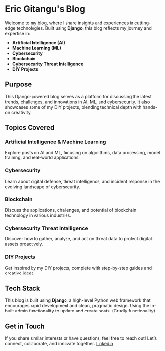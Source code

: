 # Eric Gitangu's Blog

Welcome to my blog, where I share insights and experiences in cutting-edge technologies. Built using **Django**, this blog reflects my journey and expertise in:

- **Artificial Intelligence (AI)**
- **Machine Learning (ML)**
- **Cybersecurity**
- **Blockchain**
- **Cybersecurity Threat Intelligence**
- **DIY Projects**

## Purpose

This Django-powered blog serves as a platform for discussing the latest trends, challenges, and innovations in AI, ML, and cybersecurity. It also showcases some of my DIY projects, blending technical depth with hands-on creativity.

## Topics Covered

### Artificial Intelligence & Machine Learning

Explore posts on AI and ML, focusing on algorithms, data processing, model training, and real-world applications.

### Cybersecurity

Learn about digital defense, threat intelligence, and incident response in the evolving landscape of cybersecurity.

### Blockchain

Discuss the applications, challenges, and potential of blockchain technology in various industries.

### Cybersecurity Threat Intelligence

Discover how to gather, analyze, and act on threat data to protect digital assets proactively.

### DIY Projects

Get inspired by my DIY projects, complete with step-by-step guides and creative ideas.

## Tech Stack

This blog is built using **Django**, a high-level Python web framework that encourages rapid development and clean, pragmatic design. Using the in-built
admin functionality to update and create posts. (Crudly functionality)

## Get in Touch

If you share similar interests or have questions, feel free to reach out! Let’s connect, collaborate, and innovate together. [Linkedin](https://linkedin.com/in/ericgitangu)

